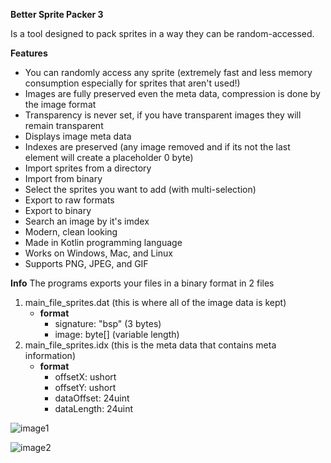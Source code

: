 **Better Sprite Packer 3**

Is a tool designed to pack sprites in a way they can be random-accessed.

**Features**
* You can randomly access any sprite (extremely fast and less memory consumption especially for sprites that aren't used!)
* Images are fully preserved even the meta data, compression is done by the image format
* Transparency is never set, if you have transparent images they will remain transparent
* Displays image meta data
* Indexes are preserved (any image removed and if its not the last element will create a placeholder 0 byte)
* Import sprites from a directory
* Import from binary
* Select the sprites you want to add (with multi-selection)
* Export to raw formats
* Export to binary
* Search an image by it's imdex
* Modern, clean looking
* Made in Kotlin programming language
* Works on Windows, Mac, and Linux
* Supports PNG, JPEG, and GIF

**Info**
The programs exports your files in a binary format in 2 files
1. main_file_sprites.dat (this is where all of the image data is kept)
    * **format**
        * signature: "bsp" (3 bytes)
        * image: byte[] (variable length)
2. main_file_sprites.idx (this is the meta data that contains meta information)
    * **format**
        * offsetX: ushort
        * offsetY: ushort
        * dataOffset: 24uint
        * dataLength: 24uint

![image1](https://i.imgur.com/kNLk92s.png)

![image2](https://i.imgur.com/ADKSy2E.png)